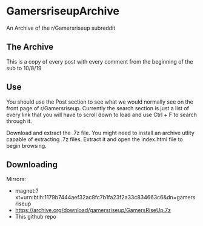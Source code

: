 # GamersriseupArchive
An Archive of the r/Gamersriseup subreddit


## The Archive 
This is a copy of every post with every comment from the beginning of the sub to 10/8/19


## Use
You should use the Post section to see what we would normally see on the front page of r/Gamersriseup. Currently the search section is just a list of every link that you will have to scroll down to load and use Ctrl + F to search through it.

Download and extract the .7z file. You might need to install an archive utlity capable of extracting .7z files. Extract it and open the index.html file to begin browsing. 

## Downloading
Mirrors: 
  - magnet:?xt=urn:btih:1179b7444aef32ac8fc7b1fa23f2a33c834663c6&dn=gamersriseup
  - https://archive.org/download/gamersriseup/GamersRiseUp.7z
  - This github repo

  
